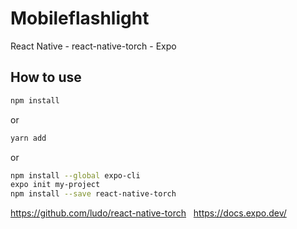 # Mobileflashlight

React Native - react-native-torch - Expo

## How to use

```bash
npm install
```
or
```bash
yarn add
```
or
```bash
npm install --global expo-cli
expo init my-project
npm install --save react-native-torch
```
 https://github.com/ludo/react-native-torch
 &nbsp;
 https://docs.expo.dev/

